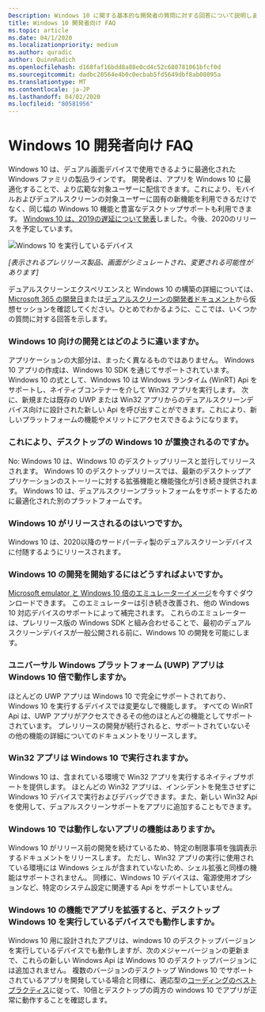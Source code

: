```yaml
---
Description: Windows 10 に関する基本的な開発者の質問に対する回答について説明します。
title: Windows 10 開発者向け FAQ
ms.topic: article
ms.date: 04/1/2020
ms.localizationpriority: medium
ms.author: quradic
author: QuinnRadich
ms.openlocfilehash: d168faf16bdd8a88e0cd4c52c680781061bfcf0d
ms.sourcegitcommit: dadbc20564e4b0c0ecbab5fd5649dbf8ab08095a
ms.translationtype: MT
ms.contentlocale: ja-JP
ms.lasthandoff: 04/02/2020
ms.locfileid: "80581956"
---
```

# <a name="windows-10x-developer-faq"></a>Windows 10 開発者向け FAQ

Windows 10 は、デュアル画面デバイスで使用できるように最適化された Windows ファミリの製品ラインです。 開発者は、アプリを Windows 10 に最適化することで、より広範な対象ユーザーに配信できます。これにより、モバイルおよびデュアルスクリーンの対象ユーザーに固有の新機能を利用できるだけでなく、同じ幅の Windows 10 機能と豊富なデスクトップサポートも利用できます。 [Windows 10 は、2019の遅延について発表](https://blogs.windows.com/windowsexperience/2019/10/02/introducing-windows-10x-enabling-dual-screen-pcs-in-2020/#6qxkItE2XMPu24uw.97)しました。今後、2020のリリースを予定しています。

![Windows 10 を実行しているデバイス](images/windows-10x-devices.png)
 
*[表示されるプレリリース製品、画面がシミュレートされ、変更される可能性があります]*

デュアルスクリーンエクスペリエンスと Windows 10 の構築の詳細については、 [Microsoft 365 の開発日](https://developer.microsoft.com/microsoft-365/virtual-events)または[デュアルスクリーンの開発者ドキュメント](https://docs.microsoft.com/dual-screen/)から仮想セッションを確認してください。ひとめでわかるように、ここでは、いくつかの質問に対する回答を示します。

### <a name="how-is-this-different-from-developing-for-windows-10"></a>Windows 10 向けの開発とはどのように違いますか。

アプリケーションの大部分は、まったく異なるものではありません。 Windows 10 アプリの作成は、Windows 10 SDK を通じてサポートされています。 Windows 10 の式として、Windows 10 は Windows ランタイム (WinRT) Api をサポートし、ネイティブコンテナーを介して Win32 アプリを実行します。 次に、新規または既存の UWP または Win32 アプリからのデュアルスクリーンデバイス向けに設計された新しい Api を呼び出すことができます。これにより、新しいプラットフォームの機能やメリットにアクセスできるようになります。

### <a name="does-this-replace-desktop-windows-10"></a>これにより、デスクトップの Windows 10 が置換されるのですか。

No: Windows 10 は、Windows 10 のデスクトップリリースと並行してリリースされます。 Windows 10 のデスクトップリリースでは、最新のデスクトップアプリケーションのストーリーに対する拡張機能と機能強化が引き続き提供されます。 Windows 10 は、デュアルスクリーンプラットフォームをサポートするために最適化された別のプラットフォームです。

### <a name="when-will-windows-10x-be-released"></a>Windows 10 がリリースされるのはいつですか。

Windows 10 は、2020以降のサードパーティ製のデュアルスクリーンデバイスに付随するようにリリースされます。

### <a name="when-can-i-start-development-for-windows-10x"></a>Windows 10 の開発を開始するにはどうすればよいですか。

[Microsoft emulator と Windows 10 倍のエミュレーターイメージ](https://docs.microsoft.com/dual-screen/windows/get-dev-tools)を今すぐダウンロードできます。 このエミュレーターは引き続き改善され、他の Windows 10 対応デバイスのサポートによって補完されます。 これらのエミュレーターは、プレリリース版の Windows SDK と組み合わせることで、最初のデュアルスクリーンデバイスが一般公開される前に、Windows 10 の開発を可能にします。

### <a name="will-my-universal-windows-platform-uwp-apps-run-on-windows-10x"></a>ユニバーサル Windows プラットフォーム (UWP) アプリは Windows 10 倍で動作しますか。

ほとんどの UWP アプリは Windows 10 で完全にサポートされており、Windows 10 を実行するデバイスでは変更なしで機能します。 すべての WinRT Api は、UWP アプリがアクセスできるその他のほとんどの機能としてサポートされています。 プレリリースの開発が続行されると、サポートされていないその他の機能の詳細についてのドキュメントをリリースします。

### <a name="will-my-win32-apps-run-on-windows-10x"></a>Win32 アプリは Windows 10 で実行されますか。

Windows 10 は、含まれている環境で Win32 アプリを実行するネイティブサポートを提供します。 ほとんどの Win32 アプリは、インシデントを発生させずに Windows 10 デバイスで実行およびデバッグできます。また、新しい Win32 Api を使用して、デュアルスクリーンサポートをアプリに追加することもできます。

### <a name="are-there-any-features-of-my-app-that-wont-work-on-windows-10x"></a>Windows 10 では動作しないアプリの機能はありますか。

Windows 10 がリリース前の開発を続けているため、特定の制限事項を強調表示するドキュメントをリリースします。 ただし、Win32 アプリの実行に使用されている環境には Windows シェルが含まれていないため、シェル拡張と同様の機能はサポートされません。 同様に、Windows 10 デバイスは、電源使用オプションなど、特定のシステム設定に関連する Api をサポートしていません。

### <a name="if-i-enhance-my-app-with-windows-10x-features-will-it-still-run-on-devices-running-desktop-windows-10"></a>Windows 10 の機能でアプリを拡張すると、デスクトップ Windows 10 を実行しているデバイスでも動作しますか。

Windows 10 用に設計されたアプリは、windows 10 のデスクトップバージョンを実行しているデバイスでも動作しますが、次のメジャーバージョンの更新まで、これらの新しい Windows Api は Windows 10 のデスクトップバージョンには追加されません。 複数のバージョンのデスクトップ Windows 10 でサポートされているアプリを開発している場合と同様に、適応型の[コーディングのベストプラクティス](https://docs.microsoft.com/windows/uwp/debug-test-perf/version-adaptive-code)に従って、10倍とデスクトップの両方の windows 10 でアプリが正常に動作することを確認します。 
